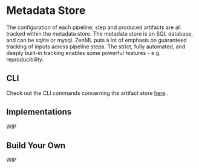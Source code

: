 # Metadata Store

The configuration of each pipeline, step and produced artifacts are all tracked
within the metadata store. The metadata
store is an SQL database, and can be sqlite or mysql.
ZenML puts a lot of emphasis on guaranteed tracking of inputs across pipeline
steps. The strict, fully automated, and
deeply built-in tracking enables some powerful features - e.g. reproducibility.

## CLI

Check out the CLI commands concerning the artifact store
[here](https://apidocs.zenml.io/latest/cli/#zenml.cli--customizing-your-metadata-store)
.

## Implementations

WIP

## Build Your Own

WIP
